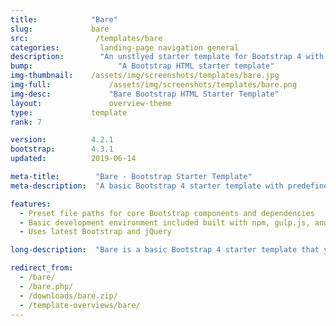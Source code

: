 ```yaml
---
title:            "Bare"
slug:             bare
src:               /templates/bare
categories:		    landing-page navigation general
description:	    "An unstlyed starter template for Bootstrap 4 with predefined file paths - a great boilerplate for starting a new Bootstrap project"
bump:			        "A Bootstrap HTML starter template"
img-thumbnail:    /assets/img/screenshots/templates/bare.jpg
img-full:	    	  /assets/img/screenshots/templates/bare.png
img-desc:		      "Bare Bootstrap HTML Starter Template"
layout:		    	  overview-theme
type:             template
rank: 7

version:          4.2.1
bootstrap:        4.3.1
updated:          2019-06-14

meta-title:        "Bare - Bootstrap Starter Template"
meta-description:  "A basic Bootstrap 4 starter template with predefined file paths for quick project setup - a free, open source, Bootstrap 4 boilerplate template"

features:
  - Preset file paths for core Bootstrap components and dependencies
  - Basic development environment included built with npm, gulp.js, and browserSync
  - Uses latest Bootstrap and jQuery

long-description:  "Bare is a basic Bootstrap 4 starter template that you can download and use out of the box without having to change any file paths. Everything you need to start development on a Bootstrap 4 project is here, which includes the core Bootstrap CSS and JS bundle along with jQuery."

redirect_from:
  - /bare/
  - /bare.php/
  - /downloads/bare.zip/
  - /template-overviews/bare/
---
```

